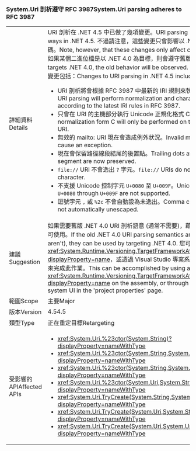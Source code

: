 ### <a name="systemuri-parsing-adheres-to-rfc-3987"></a><span data-ttu-id="d699a-101">System.Uri 剖析遵守 RFC 3987</span><span class="sxs-lookup"><span data-stu-id="d699a-101">System.Uri parsing adheres to RFC 3987</span></span>

|   |   |
|---|---|
|<span data-ttu-id="d699a-102">詳細資料</span><span class="sxs-lookup"><span data-stu-id="d699a-102">Details</span></span>|<span data-ttu-id="d699a-103">URI 剖析在 .NET 4.5 中已做了幾項變更。</span><span class="sxs-lookup"><span data-stu-id="d699a-103">URI parsing has changed in several ways in .NET 4.5.</span></span> <span data-ttu-id="d699a-104">不過請注意，這些變更只會影響以 .NET 4.5 為目標的程式碼。</span><span class="sxs-lookup"><span data-stu-id="d699a-104">Note, however, that these changes only affect code targeting .NET 4.5.</span></span> <span data-ttu-id="d699a-105">如果某個二進位檔是以 .NET 4.0 為目標，則會遵守舊版行為。</span><span class="sxs-lookup"><span data-stu-id="d699a-105">If a binary targets .NET 4.0, the old behavior will be observed.</span></span> <span data-ttu-id="d699a-106">.NET 4.5 中的 URI 剖析變更包括：</span><span class="sxs-lookup"><span data-stu-id="d699a-106">Changes to URI parsing in .NET 4.5 include:</span></span><ul><li><span data-ttu-id="d699a-107">URI 剖析將會根據 RFC 3987 中最新的 IRI 規則來執行正規化和字元檢查。</span><span class="sxs-lookup"><span data-stu-id="d699a-107">URI parsing will perform normalization and character checking according to the latest IRI rules in RFC 3987.</span></span></li><li><span data-ttu-id="d699a-108">只會在 URI 的主機部分執行 Unicode 正規化格式 C。</span><span class="sxs-lookup"><span data-stu-id="d699a-108">Unicode normalization form C will only be performed on the host portion of the URI.</span></span></li><li><span data-ttu-id="d699a-109">無效的 mailto: URI 現在會造成例外狀況。</span><span class="sxs-lookup"><span data-stu-id="d699a-109">Invalid mailto: URIs will now cause an exception.</span></span></li><li><span data-ttu-id="d699a-110">現在會保留路徑線段結尾的後置點。</span><span class="sxs-lookup"><span data-stu-id="d699a-110">Trailing dots at the end of a path segment are now preserved.</span></span></li><li><span data-ttu-id="d699a-111"><code>file://</code> URI 不會逸出 <code>?</code> 字元。</span><span class="sxs-lookup"><span data-stu-id="d699a-111"><code>file://</code> URIs do not escape the <code>?</code> character.</span></span></li><li><span data-ttu-id="d699a-112">不支援 Unicode 控制字元 <code>U+0080</code> 至 <code>U+009F</code>。</span><span class="sxs-lookup"><span data-stu-id="d699a-112">Unicode control characters <code>U+0080</code> through <code>U+009F</code> are not supported.</span></span></li><li><span data-ttu-id="d699a-113">逗號字元 <code>,</code> 或 <code>%2c</code> 不會自動設為未逸出。</span><span class="sxs-lookup"><span data-stu-id="d699a-113">Comma characters <code>,</code> or <code>%2c</code> are not automatically unescaped.</span></span></li></ul>|
|<span data-ttu-id="d699a-114">建議</span><span class="sxs-lookup"><span data-stu-id="d699a-114">Suggestion</span></span>|<span data-ttu-id="d699a-115">如果需要舊版 .NET 4.0 URI 剖析語意 (通常不需要)，藉由設定 .NET 4.0 目標即可使用。</span><span class="sxs-lookup"><span data-stu-id="d699a-115">If the old .NET 4.0 URI parsing semantics are necessary (they often aren't), they can be used by targeting .NET 4.0.</span></span> <span data-ttu-id="d699a-116">您可以在組件上使用 <xref:System.Runtime.Versioning.TargetFrameworkAttribute?displayProperty=name>，或透過 Visual Studio 專案系統 UI 的 [專案屬性] 頁面來完成此作業。</span><span class="sxs-lookup"><span data-stu-id="d699a-116">This can be accomplished by using a <xref:System.Runtime.Versioning.TargetFrameworkAttribute?displayProperty=name> on the assembly, or through Visual Studio's project system UI in the 'project properties' page.</span></span>|
|<span data-ttu-id="d699a-117">範圍</span><span class="sxs-lookup"><span data-stu-id="d699a-117">Scope</span></span>|<span data-ttu-id="d699a-118">主要</span><span class="sxs-lookup"><span data-stu-id="d699a-118">Major</span></span>|
|<span data-ttu-id="d699a-119">版本</span><span class="sxs-lookup"><span data-stu-id="d699a-119">Version</span></span>|<span data-ttu-id="d699a-120">4.5</span><span class="sxs-lookup"><span data-stu-id="d699a-120">4.5</span></span>|
|<span data-ttu-id="d699a-121">類型</span><span class="sxs-lookup"><span data-stu-id="d699a-121">Type</span></span>|<span data-ttu-id="d699a-122">正在重定目標</span><span class="sxs-lookup"><span data-stu-id="d699a-122">Retargeting</span></span>|
|<span data-ttu-id="d699a-123">受影響的 API</span><span class="sxs-lookup"><span data-stu-id="d699a-123">Affected APIs</span></span>|<ul><li><xref:System.Uri.%23ctor(System.String)?displayProperty=nameWithType></li><li><xref:System.Uri.%23ctor(System.String,System.Boolean)?displayProperty=nameWithType></li><li><xref:System.Uri.%23ctor(System.String,System.UriKind)?displayProperty=nameWithType></li><li><xref:System.Uri.%23ctor(System.Uri,System.String)?displayProperty=nameWithType></li><li><xref:System.Uri.TryCreate(System.String,System.UriKind,System.Uri@)?displayProperty=nameWithType></li><li><xref:System.Uri.TryCreate(System.Uri,System.String,System.Uri@)?displayProperty=nameWithType></li><li><xref:System.Uri.TryCreate(System.Uri,System.Uri,System.Uri@)?displayProperty=nameWithType></li></ul>|

